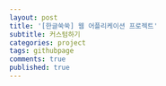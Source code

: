 ```yaml
---
layout: post
title: '[한글쑥쑥] 웹 어플리케이션 프로젝트'
subtitle: 커스텀하기
categories: project
tags: githubpage
comments: true
published: true
---
```


